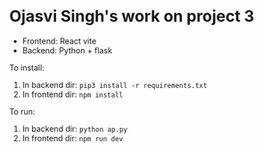 # Ojasvi Singh's work on project 3
- Frontend: React vite
- Backend: Python + flask

To install:
1. In backend dir: `pip3 install -r requirements.txt`
2. In frontend dir: `npm install`

To run:
1. In backend dir: `python ap.py`
2. In frontend dir: `npm run dev`
